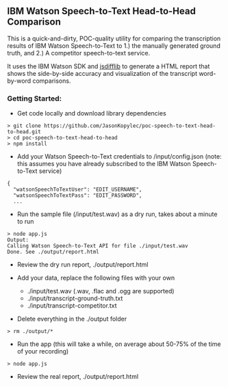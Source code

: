 ## IBM Watson Speech-to-Text Head-to-Head Comparison

This is a quick-and-dirty, POC-quality utility for comparing the transcription results of IBM Watson Speech-to-Text to 1.) the manually generated ground truth, and 2.) A competitor speech-to-text service.

It uses the IBM Watson SDK and [jsdifflib](https://github.com/cemerick/jsdifflib) to generate a HTML report that shows the side-by-side accuracy and visualization of the transcript word-by-word comparisons.

### Getting Started:

* Get code locally and download library dependencies
```
> git clone https://github.com/JasonKopylec/poc-speech-to-text-head-to-head.git
> cd poc-speech-to-text-head-to-head
> npm install
```

* Add your Watson Speech-to-Text credentials to /input/config.json  (note: this assumes you have already subscribed to the IBM Watson Speech-to-Text service)
```
{
  "watsonSpeechToTextUser": "EDIT_USERNAME",
  "watsonSpeechToTextPass": "EDIT_PASSWORD",
  ...
```

* Run the sample file (/input/test.wav) as a dry run, takes about a minute to run
```
> node app.js
Output:
Calling Watson Speech-to-Text API for file ./input/test.wav
Done. See ./output/report.html
```
* Review the dry run report, ./output/report.html

* Add your data, replace the following files with your own
  * ./input/test.wav  (.wav, .flac and .ogg are supported)
  * ./input/transcript-ground-truth.txt
  * ./input/transcript-competitor.txt

* Delete everything in the ./output folder
```
> rm ./output/*
```

* Run the app  (this will take a while, on average about 50-75% of the time of your recording)
```
> node app.js
```

* Review the real report, ./output/report.html




